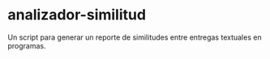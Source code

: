 # analizador-similitud
Un script para generar un reporte de similitudes entre entregas textuales en programas.
